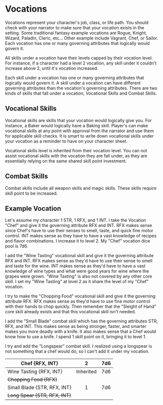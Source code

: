 # Vocations

Vocations represent your character's job, class, or life path. You should check with your narrator to make sure that your vocation exists in the setting. Some traditional fantasy example vocations are Rogue, Knight, Wizard, Paladin, Cleric, etc... Other example include Vagrant, Chef, or Sailor. Each vocation has one or many governing attributes that logically would govern it.

All skills under a vocation have their levels capped by their vocation level. For instance, if a character had a level 2 vocation, any skill under it couldn't increase above 2, until it's vocation increased.

Each skill under a vocation has one or many governing attributes that logically would govern it. A skill under a vocation can have different governing attributes than the vocation's governing attributes. There are two kinds of skills that fall under a vocation, Vocational Skills and Combat Skills.

## Vocational Skills

Vocational skills are skills that your vocation would logically give you. For instance, a Baker would logically have a Baking skill. Player's can make vocational skills at any point with approval from the narrator and use them for applicable skill checks. It is smart to write down vocational skills under your vocation as a reminder to have on your character sheet.

Vocational skills level is inherited from their vocation level. You can not assist vocational skills with the vocation they are fall under, as they are essentially relying on the same shared skill point investment.

## Combat Skills

Combat skills include all weapon skills and magic skills. These skills require skill point to be increased.

## Example Vocation

Let's assume my character 1 STR, 1 RFX, and 1 INT. I take the Vocation "Chef" and give it the governing attribute RFX and INT. RFX makes sense since Chef's have to use their senses to smell, taste, and quick fine motor control. INT makes sense as they have to have a vast knowledge of recipes and flavor combinations. I increase it to level 2. My "Chef" vocation dice pool is 7d6.

I add the "Wine Tasting" vocational skill and give it the governing attribute RFX and INT. RFX makes sense as they'd have to use their sense to smell and taste for the wine. INT makes sense as they'd have to have a vast knowledge of wine types and what were good years for wine where the grapes were grown. "Wine Tasting" is also not covered by any other core skill. I set my "Wine Tasting" at level 2 as it share the level of my "Chef" vocation.

I try to make the "Chopping Food" vocational skill and give it the governing attribute RFX. RFX makes sense as they'd have to use fine motor control with their hands to chop quickly. Then remember that the "Sleight of Hand" core skill already exists and that this vocational skill isn't needed.

I add the "Small Blade" combat skill which has the governing attributes STR, RFX, and INT. This makes sense as being stronger, faster, and smarter makes you more deadly with a knife. It also makes sense that a Chef would know how to use a knife. I spend 1 skill point on it, bringing it to level 1.

I try and add the "Longspear" combat skill. I realized using a longspear is not something that a chef would do, so I can't add it under my vocation.

| Chef {RFX, INT}                |     2     | 7d6 |
| ------------------------------- | :-------: | :-: |
| Wine Tasting {RFX, INT}         | Inherited | 7d6 |
| ~~Chopping Food {RFX}~~        |          |    |
| Small Blade {STR, RFX, INT}     |     1     | 7d6 |
| ~~Long Spear {STR, RFX, INT}~~ |          |    |
